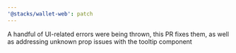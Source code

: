 ```yaml
---
'@stacks/wallet-web': patch
---
```


A handful of UI-related errors were being thrown, this PR fixes them, as well as addressing unknown prop issues with the tooltip component
